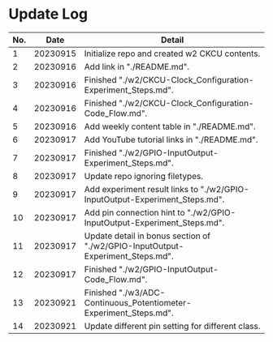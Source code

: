 # Update Log

| No. | Date     | Detail                                                                         |
| --- | -------- | ------------------------------------------------------------------------------ |
| 1   | 20230915 | Initialize repo and created w2 CKCU contents.                                  |
| 2   | 20230916 | Add link in "./README.md".                                                     |
| 3   | 20230916 | Finished "./w2/CKCU-Clock_Configuration-Experiment_Steps.md".                  |
| 4   | 20230916 | Finished "./w2/CKCU-Clock_Configuration-Code_Flow.md".                         |
| 5   | 20230916 | Add weekly content table in "./README.md".                                     |
| 6   | 20230917 | Add YouTube tutorial links in "./README.md".                                   |
| 7   | 20230917 | Finished "./w2/GPIO-InputOutput-Experiment_Steps.md".                          |
| 8   | 20230917 | Update repo ignoring filetypes.                                                |
| 9   | 20230917 | Add experiment result links to "./w2/GPIO-InputOutput-Experiment_Steps.md".    |
| 10  | 20230917 | Add pin connection hint to "./w2/GPIO-InputOutput-Experiment_Steps.md".        |
| 11  | 20230917 | Update detail in bonus section of "./w2/GPIO-InputOutput-Experiment_Steps.md". |
| 12  | 20230917 | Finished "./w2/GPIO-InputOutput-Code_Flow.md".                                 |
| 13  | 20230921 | Finished "./w3/ADC-Continuous_Potentiometer-Experiment_Steps.md".              |
| 14  | 20230921 | Update different pin setting for different class.                              |
